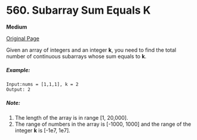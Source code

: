 # 560. Subarray Sum Equals K

**Medium**

[Original Page](https://leetcode.com/problems/subarray-sum-equals-k/)

Given an array of integers and an integer **k**, you need to find the total number of continuous subarrays whose sum equals to **k**.

##### Example:
```
Input:nums = [1,1,1], k = 2
Output: 2
```

##### Note:
1. The length of the array is in range [1, 20,000].
2. The range of numbers in the array is [-1000, 1000] and the range of the integer **k** is [-1e7, 1e7].
